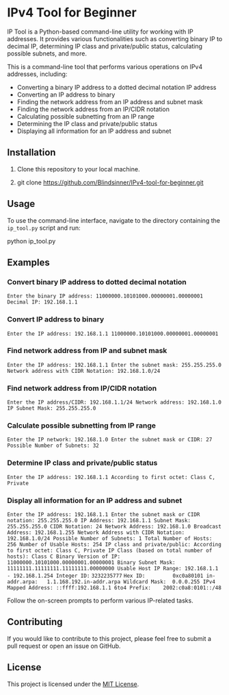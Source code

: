 # IPv4 Tool for Beginner

IP Tool is a Python-based command-line utility for working with IP addresses. It provides various functionalities such as converting binary IP to decimal IP, determining IP class and private/public status, calculating possible subnets, and more.

This is a command-line tool that performs various operations on IPv4 addresses, including:

-   Converting a binary IP address to a dotted decimal notation IP address
-   Converting an IP address to binary
-   Finding the network address from an IP address and subnet mask
-   Finding the network address from an IP/CIDR notation
-   Calculating possible subnetting from an IP range
-   Determining the IP class and private/public status
-   Displaying all information for an IP address and subnet

## Installation

1. Clone this repository to your local machine.

2. git clone https://github.com/Blindsinner/IPv4-tool-for-beginner.git


## Usage

To use the command-line interface, navigate to the directory containing the `ip_tool.py` script and run: 

python ip_tool.py
## Examples

### Convert binary IP address to dotted decimal notation



`Enter the binary IP address: 11000000.10101000.00000001.00000001
Decimal IP: 192.168.1.1` 

### Convert IP address to binary



`Enter the IP address: 192.168.1.1
11000000.10101000.00000001.00000001` 

### Find network address from IP and subnet mask



`Enter the IP address: 192.168.1.1
Enter the subnet mask: 255.255.255.0
Network address with CIDR Notation: 192.168.1.0/24` 

### Find network address from IP/CIDR notation



`Enter the IP address/CIDR: 192.168.1.1/24
Network address: 192.168.1.0
IP Subnet Mask: 255.255.255.0` 

### Calculate possible subnetting from IP range



`Enter the IP network: 192.168.1.0
Enter the subnet mask or CIDR: 27
Possible Number of Subnets: 32` 

### Determine IP class and private/public status



`Enter the IP address: 192.168.1.1
 According to first octet: Class C, Private` 

### Display all information for an IP address and subnet

`Enter the IP address: 192.168.1.1
Enter the subnet mask or CIDR notation: 255.255.255.0
IP Address: 192.168.1.1
Subnet Mask: 255.255.255.0
CIDR Notation: 24
Network Address: 192.168.1.0
Broadcast Address: 192.168.1.255
Network Address with CIDR Notation: 192.168.1.0/24
Possible Number of Subnets: 1
Total Number of Hosts: 256
Number of Usable Hosts: 254
IP class and private/public: According to first octet: Class C, Private
IP Class (based on total number of hosts): Class C
Binary Version of IP: 11000000.10101000.00000001.00000001
Binary Subnet Mask: 11111111.11111111.11111111.00000000
Usable Host IP Range: 192.168.1.1 - 192.168.1.254
Integer ID:` `3232235777`
`Hex ID:         0xc0a80101
in-addr.arpa:   1.1.168.192.in-addr.arpa
Wildcard Mask:  0.0.0.255
IPv4 Mapped Address: ::ffff:192.168.1.1
6to4 Prefix:    2002:c0a8:0101::/48` 

Follow the on-screen prompts to perform various IP-related tasks.

## Contributing

If you would like to contribute to this project, please feel free to submit a pull request or open an issue on GitHub.

## License

This project is licensed under the [MIT License](LICENSE).

